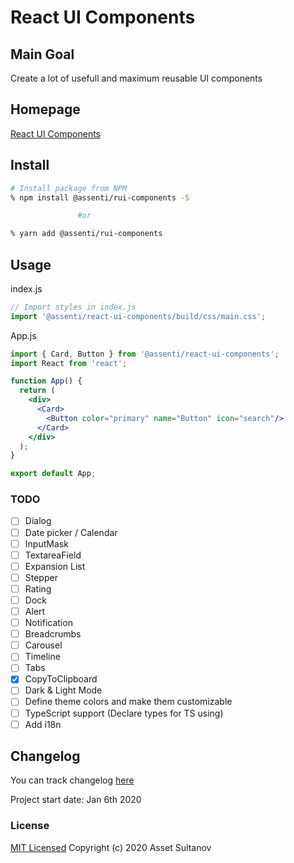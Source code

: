 # React UI Components

## Main Goal
Create a lot of usefull and maximum reusable UI components

## Homepage
[React UI Components](https://r-ui-components.netlify.com/)

## Install
```bash
# Install package from NPM
% npm install @assenti/rui-components -S

               #or

% yarn add @assenti/rui-components
```

## Usage
index.js 
```jsx
// Import styles in index.js
import '@assenti/react-ui-components/build/css/main.css';
```
App.js
```jsx
import { Card, Button } from '@assenti/react-ui-components';
import React from 'react';

function App() {
  return (
    <div>
      <Card>
        <Button color="primary" name="Button" icon="search"/>
      </Card>
    </div>
  );
}

export default App;
```

### TODO
- [ ] Dialog
- [ ] Date picker / Calendar
- [ ] InputMask 
- [ ] TextareaField
- [ ] Expansion List
- [ ] Stepper
- [ ] Rating
- [ ] Dock
- [ ] Alert
- [ ] Notification
- [ ] Breadcrumbs
- [ ] Carousel
- [ ] Timeline
- [ ] Tabs
- [X] CopyToClipboard
- [ ] Dark & Light Mode
- [ ] Define theme colors and make them customizable
- [ ] TypeScript support (Declare types for TS using)
- [ ] Add i18n

## Changelog
You can track changelog [here](/CHANGELOG.md)

Project start date: Jan 6th 2020

### License

[MIT Licensed](/LICENSE)
Copyright (c) 2020 Asset Sultanov
